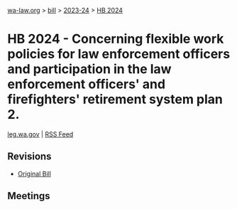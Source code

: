 [wa-law.org](/) > [bill](/bill/) > [2023-24](/bill/2023-24/) > [HB 2024](/bill/2023-24/hb/2024/)

# HB 2024 - Concerning flexible work policies for law enforcement officers and participation in the law enforcement officers' and firefighters' retirement system plan 2.
[leg.wa.gov](https://app.leg.wa.gov/billsummary?BillNumber=2024&Year=2023&Initiative=false) | [RSS Feed](./rss.xml)

## Revisions
* [Original Bill](1/)

## Meetings
